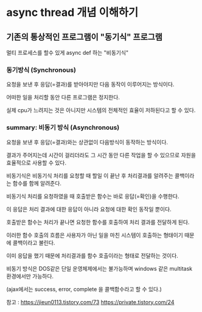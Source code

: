 <h1> async thread 개념 이해하기 </h1>
<P>
  <h2>기존의 통상적인 프로그램이 "동기식" 프로그램</h2> 
멀티 프로세스를 할수 있게 async def 하는 "비동기식" 
<p>
<p>
  <h3>동기방식 (Synchronous)</h3>
<p>

<h7>요청을 보낸 후 응답(=결과)를 받아야지만 다음 동작이 이루어지는 방식이다.

어떠한 일을 처리할 동안 다른 프로그램은 정지한다.

실제 cpu가 느려지는 것은 아니지만 시스템의 전체적인 효율이 저하된다고 할 수 있다. </h7>

<p>
  <h3> summary: 비동기 방식 (Asynchronous)</h3>
<p>

<h7>요청을 보낸  후 응답(=결과)와는 상관없이 다음방식이 동작하는 방식이다.

결과가 주어지는데 시간이 걸리더라도 그 시간 동안 다른 작업을 할 수 있으므로 자원을 효율적으로 사용할 수 있다.

비동기식은 비동기식 처리를 요청할 때 할일 이 끝난 후 처리결과를 알려주는 콜백이라는 함수를 함께 알려준다.

비동기식 처리를 요청하였을 때 호출받은 함수는 바로 응답(=확인)을 수행한다.

이 응답은 처리 결과에 대한 응답이 아니라 요청에 대한 확인 동작일 뿐이다.

호출받은 함수는 처리가 끝나면 요청한 함수를 호출하여 처리 결과를 전달하게 된다.

이러한 함수 호출의 흐름은 사용자가 아닌 일을 마친 시스템이 호출하는 형태이기 때문에 콜백이라고 불린다.

이미 응답을 했기 때문에 처리결과를 함수 호출이라는 형태로 전달하는 것이다.

비동기 방식은 DOS같은 단일 운영체제에서는 불가능하며 windows 같은 multitask 환경에서만 가능하다.

  (ajax에서는 success, error, complete 을 콜백함수라고 할 수 있다.)</h7>
  
  
  
  
  
  
  
  
  
  참고 : https://jieun0113.tistory.com/73 
         https://private.tistory.com/24


